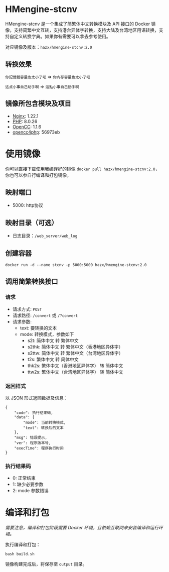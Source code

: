 # HMengine-stcnv

HMengine-stcnv 是一个集成了简繁体中文转换模块及 API 接口的 Docker 镜像，支持简繁中文互转，支持港台异体字转换，支持大陆及台湾地区用语转换，支持自定义转换字典。如果你有需要可以拿去参考使用。

对应镜像及版本：`hazx/hmengine-stcnv:2.0`

## 转换效果

`你記憶體容量也太小了吧` => `你内存容量也太小了吧`

`这点小事自己动手啊` => `這點小事自己動手啊`

## 镜像所包含模块及项目

- [Nginx](http://nginx.org/): 1.22.1
- [PHP](https://www.php.net/): 8.0.26
- [OpenCC](https://github.com/BYVoid/OpenCC): 1.1.6
- [opencc4php](https://github.com/nauxliu/opencc4php): 56973eb

# 使用镜像

你可以直接下载使用我编译好的镜像 `docker pull hazx/hmengine-stcnv:2.0`，你也可以参自行编译和打包镜像。

## 映射端口

- 5000: http协议

## 映射目录（可选）

- 日志目录：`/web_server/web_log`

## 创建容器

```shell
docker run -d --name stcnv -p 5000:5000 hazx/hmengine-stcnv:2.0
```

## 调用简繁转换接口

### 请求

- 请求方式: `POST`
- 请求路径: `/convert` 或 `/?convert`
- 请求参数: 
  - text: 要转换的文本
  - mode: 转换模式，参数如下
    - s2t: 简体中文 转 繁体中文
    - s2thk: 简体中文 转 繁体中文（香港地区异体字）
    - s2ttw: 简体中文 转 繁体中文（台湾地区异体字）
    - t2s: 繁体中文 转 简体中文
    - thk2s: 繁体中文（香港地区异体字） 转 简体中文
    - ttw2s: 繁体中文（台湾地区异体字） 转 简体中文

### 返回样式

以 JSON 形式返回数据及信息：
```text
{
    "code": 执行结果码,
    "data": {
        "mode": 当前转换模式,
        "text": 转换后的文本
    },
    "msg": 错误提示,
    "ver": 程序版本号,
    "execTime": 程序执行时间
}
```

### 执行结果码
- 0: 正常结束
- 1: 缺少必要参数
- 2: mode 参数错误

# 编译和打包

*需要注意，编译和打包阶段需要 Docker 环境，且依赖互联网来安装编译和运行环境。*

执行编译和打包：

```shell
bash build.sh
```

镜像构建完成后，将保存至 `output` 目录。